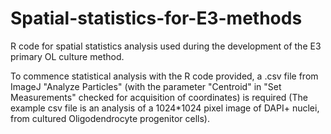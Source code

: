 # Spatial-statistics-for-E3-methods
R code for spatial statistics analysis used during the development of the E3 primary OL culture method.

To commence statistical analysis with the R code provided, a .csv file from ImageJ "Analyze Particles" (with the parameter "Centroid" in "Set Measurements" checked for acquisition of coordinates) is required (The example csv file is an analysis of a 1024*1024 pixel image of DAPI+ nuclei, from cultured Oligodendrocyte progenitor cells).

